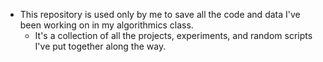 - This repository is used only by me to save all the code and data I've been working on in my algorithmics class.
    - It's a collection of all the projects, experiments, and random scripts I've put together along the way.
